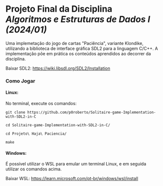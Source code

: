 # Projeto Final da Disciplina _Algoritmos e Estruturas de Dados I (2024/01)_

Uma implemetação do jogo de cartas "Paciência", variante Klondike, utilizando a biblioteca de interface gráfica SDL2 para a linguagem C/C++. A implementação põe em prática os conteúdos aprendidos ao decorrer da disciplina.

Baixar SDL2: https://wiki.libsdl.org/SDL2/Installation

### Como Jogar
#### Linux: 
No terminal, execute os comandos: 
```
git clone https://github.com/p0roberto/Solitaire-game-Implementation-with-SDL2-in-C
```
```
cd Solitaire-game-Implementation-with-SDL2-in-C/
```
```
cd Projeto\ Haja\ Paciencia/
```
```
make
```
#### Windows:
É possível utilizar o WSL para emular um terminal Linux, e em seguida utilizar os comandos acima.

Baixar WSL: https://learn.microsoft.com/pt-br/windows/wsl/install
